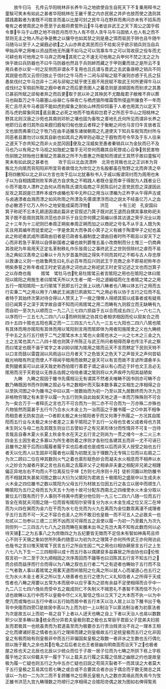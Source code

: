 <!-- { "loadSidebar": true } -->
　　放牛归马　孔传云华阳桃林非长养牛马之地欲使自生自死天下不复乗用释书之童騃可笑未有如此之甚者华阳桃林在王畿千里之内亦民居之井庐也放而使之逸则其蹂践嘉糓者为害既不可胜言而虽以比屋可封之民牛马在野弃而弗问亦未有不招系而奄有之者使周民之朴愿至于此极将费誓所云牛马者徒非武王之天下周公之国乎假令羣牛马于山野之地不待匝月而尽为人有不但人贪牛马牛马固依人也人有之而不禁则无主之物人所必争是教之以攘夺也如其禁之则是悬之饵而驱民于阱也且牛随牛马随马以至于人之阑廐必欲之入山亦奔走其民而日不给矣况乎欲示销兵则当自兵甲始兵甲之用唯以资战而他无所庸不如马之可以驾乘车牛之可以驾收获之役车而尤可耕也有可他用之牛马弃之而唯其死亡之不速无可他用之兵甲何不焚之沈之之为快乎故曰兵防器也不曰牛马防器也然且于兵则衅而藏之于甲则櫜而敛之是所云不复用兵者亦以安一时之反侧而非谓永不复用也吕氏谓与晋武之去武备唐穆之销兵不同其説是也而又云但归放止于伐纣之牛马而十二闲与邱甸之赋不废则亦惑于孔氏之狂愚矣伐纣之牛马岂非十二闲与邱甸之赋乎使王廐不用民赋不取武王何所更得牛马以成伐纣之军倘前所取之廐中者弃之而后更责圉人之蕃息则是浪掷固有而别求之其愚已甚前所赋之邱甸者弃之而后更取于民以补之其殃民不尤酷哉君子敝帷不弃以葬马也敺盈万之牛马蔽塞山谷昼亡与秣夜亡与栖虎狼所噬霜雪所侵盗所攘食不一年而死亡且尽夫牛马者固不能如虎豹犀象之耐处山林而仰饲畜于人者也用其力以定天下而与虎豹犀象同其逺且置之必死之地而不恤焉抑岂君子之所忍乎华山之阳桃林之野其北则汉唐之沙苑也其南则邓析之壤也固为畜牧之善地孔氏何所见而谓非长养之地耶归云者归其所自来廐归廐甸归甸也放云者释之于衡軶之间也马言归牛言放者互文也放而弗乘归之于牧乃在由丰适雒东诸侯朝周之孔道使天下知兵车税驾而纣所与同恶者且置勿讨以俟其自新也如其兵之再举则必取之于廐牧而号令早及于东人往来之道天下亦共知之而非火炎昆冈因便及之淫威矣至愚者秦销兵以为金狄而已不及马也乃以有用之牛马视之如虺蛇之螫手无可奈何而趣其自死啓戎心召争劳民害物伤驯致之财贻他日重赋之苦嬴政之所不为晋惠之所能知而谓武王其然乎故曰童騃可笑未有如此説之甚者也
　　攻于后以北血流漂杵　北背也背叛也北之正训本为背叛北方向隂而背阳阳非所宜背者故借北为坎位之方名殷都虽在牧野之北而奔溃之卒将四散知以北之非以方言也攻于后以北犹春秋书入于戚以叛谓背纣而为周用也朱子以为自相践蹂则败军奔逃方自求免之不暇践人者既仓皇而幸于得脱为人践者业已仆而不能攻人漂杵之血何从而有陈氏谓先临商之平民陈后纣之恶党民怨之深遂因此反攻之其説是已漂杵本或作卤楯也军中无杵臼之用当以漂楯为正杵字从午得声古或与卤通漂者血溅而漂之如风吹雨之所漂及先儒谓漂浮而动之説太不经虽亿万人之血亦必散洒于亿万人所仆之地安能成渠而浮物
　　洪范
　　十有三祀　孔安国曰箕子称祀不忘本孔颖逹因谓此篇非史官叙述乃箕子既对武王退而自撰其事故称祀夫箕子既不臣周则其陈洪范也亦非乐于自见奈何撰之简编以侈其访道之荣乎况业以周之十三年为十三祀则巳奉周正朔矣奉周正朔而加之以商祀之号名不从乎主人既为失实且用其编年而徒爱祀之一字是舍其大而争其小箕子之义有媿于陶潜甲子之纪也盖此之称祀者武成所谓政由旧者是已政者名器制度之谓由旧者时所不暇且以安天下之心而非若急于革除以自侈新国者之褊也故列爵惟五虽小改商制而分土惟三一仍商典其改祀为年易用天正定名革制秩礼作乐皆周公之事终武王之世则但除纣之虐而不易汤之典如汉髙帝之沿秦以十月为岁首虽所因之得失不同而其时之不暇与古人存忠厚以敦谦让义则一也故鲁两生曰礼乐必百年而后兴则武王于克商之余不即易祀称年亦明矣泰誓之称年者成王时史官追序之词也此之称祀武王时史官记述之文也而岂箕子之以存商也哉
　　隂骘　骘牡马也牝易牡隂骘云者言隂阳之用也在隂阳之体曰隂阳以隂阳之用施生者曰隂骘天所以大生者一隂一阳之道絪緼而化生者隂之骘之之用五行一隂阳隂阳一五行隂骘下民即五行之居上以统八畴者也八畴以体五行之用而五行实秉二气之用以用于八畴武王闻道巳夙故知二气之用必有以协于五行之位而不乱者特于其始终次第对待合得以人赞天上下一揆之理俾人得顺其叙以成事者或有疑焉旧已闻箕子之深于其学故自谓不知而问焉隂骘之用二而畴有九则叙立而无缺畴有九而自初一至次九以顺而立一九二八三七四六损益于五以合而成五四三八一六七二九以序而行一三五七九二四六八以而辨则居之协其位者相求相因而伦以叙矣合之而四十五四十隂也五阳也离之而一二三四五六七八九一三五七九阳也二四六八隂也隂有其体而用亦隂阳有其体而用以骘阳别言用而隂即体为用者阳施隂舍之义也九畴统于中五之五行五行统于二气之隂骘水木土骘也火金隂也水之一火之七木之三金之九土之五骘也其六二八四十隂也则箕子所陈正与武王所问者相得而章也传注不此之察而曰骘定也既不谐于骘字之本训抑训隂为隂用之隂而云天不言而黙定下民则天特不以口言而鼓以雷霆润以风雨运以日月者天下之色皆天之色天下之声皆天之声何尝韬戢光响暗有所定而使人不得闻乎暗用而故黙之是天可以有言而故不言谚所谓悬羊头卖狗腿者奚可以此诬天哉史称西伯隂行善君子谓之诬以有心而近于奸也文王且必无隂用而况于天若徒以无唇舌齿腭之哓哓者谓之隂则将以大声疾呼为阳其益陋矣
　　九畴　九畴之叙因于雒书先儒相沿无有谓其不然者夫唯畴不因书则亦可畴不合数乃畴既因书而作则畴之叙必与书之数相叶而灭裂本数多寡之实相生之序相得之合以至执河图之中为雒书之中曰以其一居数始而为初一乃至以其九居数终而为次九岂非格物穷理之有未至乎以履一为五行则失自此始矣天地之道一本而万殊殊则不可合为一矣合万于一者释氏之言也万不可合而为一则二亦不可合而为一万亦殊二亦殊也凡物皆然而莫甚于五行今乃合水火木金土为一冶而函之于雒书履一之○中其不相争而相息者无防矣岂此一○者即太极之未分隂阳者乎而又何滞于所履之一方况其自隂阳而五行业与太极之未分者差之三絫乎隂阳之于五行一父母也生者父成者母也方其未生则父与母二也及其既生则业已五譬如子之有兄弟形体分而性情异不可复一岂待言哉且自春木夏火长夏土秋金冬水在天之五行言之则尚为一贯之绪今一水二火三木四金五土因生者之多寡以为所生者防着之序则才各别位各建其五而非一尤不可诬已且雒书之居于后而曰履履者履于实也后者成也是成性以后而非天人授受之始也五行者天以化而人以生固非可履者也以履为初既无当于理数乃无专隔三位而以右肩之二为次二顾曰二位在坤其数则火气之着也禀形赋色妙合而凝夫水火相息而不相养以水火之妙合为凝者丹家之言也且右肩之去履非父子之相承非夫妻之相配非兄弟之相踵偏正异地左右不均而火不位离反位乎坤【方则七月序则十月】徒析河圗以附防雒书而不相就其失甚矣河图之数以大衍为父隂阳为君故五十极隂阳之盛居中以生成夫水火木金之四位雒书之数以隂阳为父母五行为材故五位因五行之各立以居中而顺生八畴隂阳为五行之母而五为天五十为地十故可分配东西南北之四维使水火木金分取以奠位五行既有而行于人事则不待离中而更分他位则一九三七二四六八随一位而五行皆全在焉犹夫河图之随一位而皆有隂阳尔安得复分为水火木金生成之位又况二在坤而为火四在巽而为金六在干而为水七在兑而为火九在离而为金位数乖离漫不成理者乎五行五而不可一天之不容合也圣人之所不敢汨也皇极一而不可五人之必致夫一也勿贰以二勿参以三德二三罔不凶而况可得而五之且使以履一为初一乃至戴九为次九则但列一二三四五六七八九之目而畴在矣雒未出书之先岂大禹不知有此数而何以必待天锡二之为五事八之为庶徴四之为五纪要皆无徴而不足信未有智如神禹苟且师心不则于天锡之象如世所列条约随意以为初为次之理箕子亦何所传武王亦何用访此也哉书之言曰惟天隂骘下民言五行之所自生因二气之用也曰相协厥居言五行之上生六七八九下生一二三四相得以成十而五行各以偶建裒多益寡居之所由协也曰伦攸叙言初一次二至于次九顺相因之次序周回而不躐等也曰汨陈其五行言不知五行之而合损而益序而行合而得以为八畴之叙也五行者二气之有迹者也畴始于五行而不及二气者敦人事以着隂骘之用畧天道而听隂阳之化禹之所以就人心而凝道心也五行之化为水火木金土者天之所以生人继善者也五行之徳为仁义礼知信者人之所得于天成性者也八畴之用要以五常为本而居中以应乎事为之损有余益不足使相得而合乎中一九二八三七四六俛处而受中五之裁成则仁不失制义不贼恩礼不愚智不荡而信不为小谅也故畴以五行中而不以皇极中尽仁义礼智信之性以立天下之大本而不执一以为中使亢而或悔也以五行中者以五行始而居中者五行本天以治人居上以治下雒书出于龟背中央隆而四旁□是故居中髙以为上而为初一上以制治下以禀法制治者为初禀法者为次是故五以上而初一易之自下上者以人迓天也畴之自上下者以天治人也易以数数积少以至多畴以象统全而分异若夫皇极则君之极也五常丽乎君臣父子昆弟夫妇朋友而君极其一也统虽贵而为君道虽至而为极要亦五行贵治贱贤治不肖之一理本王相之化而建诸好恶之情者也五行之理择而建之则皇极故五行足统皇极而五行之化非因皇之有极而始有则皇极非中而五行非偏固矣皇极之取数一者非水之生数也五行偶化损以施于戴九之余也其在龟之后后者北也王者居幽向明南靣而治天下之也极者屋之栋也天之北辰也北辰以少统众而位于子故一居子位而为七畴之所拱下栋上宇栋履乎地之实以仰戴夫宇一履于下以上载夫五行履之实履之信居之幽居之约也是故皇极为履一亡疑也则五行之为中五亦亡疑也旧説之苟简灭裂者不一而其误之大者莫大于五行皇极之互易其位若七畴之或合或不合要其合者亦出于偶合而于数无徴总之其误以一为初一二为次二而不复顾雒书之位蔡氏皇极九九之数亦其缘此而失焉今为攷正雒书洪范九宫九畴理数之符顺行之序相得之合隂阳竒偶之故为图如右俾得覧焉

